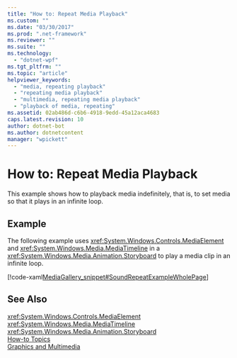 ```yaml
---
title: "How to: Repeat Media Playback"
ms.custom: ""
ms.date: "03/30/2017"
ms.prod: ".net-framework"
ms.reviewer: ""
ms.suite: ""
ms.technology: 
  - "dotnet-wpf"
ms.tgt_pltfrm: ""
ms.topic: "article"
helpviewer_keywords: 
  - "media, repeating playback"
  - "repeating media playback"
  - "multimedia, repeating media playback"
  - "playback of media, repeating"
ms.assetid: 02ab486d-c6b6-4918-9edd-45a12aca4683
caps.latest.revision: 10
author: dotnet-bot
ms.author: dotnetcontent
manager: "wpickett"
---
```

# How to: Repeat Media Playback
This example shows how to playback media indefinitely, that is, to set media so that it plays in an infinite loop.  
  
## Example  
 The following example uses                      <xref:System.Windows.Controls.MediaElement> and                      <xref:System.Windows.Media.MediaTimeline> in a                      <xref:System.Windows.Media.Animation.Storyboard> to play a media clip in an infinite loop.  
  
 [!code-xaml[MediaGallery_snippet#SoundRepeatExampleWholePage](../../../../samples/snippets/csharp/VS_Snippets_Wpf/MediaGallery_snippet/CSharp/SoundRepeatExample.xaml#soundrepeatexamplewholepage)]  
  
## See Also  
 <xref:System.Windows.Controls.MediaElement>   
 <xref:System.Windows.Media.MediaTimeline>   
 <xref:System.Windows.Media.Animation.Storyboard>   
 [How-to Topics](../../../../docs/framework/wpf/graphics-multimedia/audio-and-video-how-to-topics.md)   
 [Graphics and Multimedia](../../../../docs/framework/wpf/graphics-multimedia/index.md)
